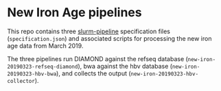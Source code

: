 # New Iron Age pipelines

This repo contains three
[slurm-pipeline](https://github.com/acorg/slurm-pipeline) specification
files (`specification.json`) and associated scripts for processing the new iron
age data from March 2019.

The three pipelines run DIAMOND against the refseq database (`new-iron-20190323-refseq-diamond`), bwa against the hbv database (`new-iron-20190323-hbv-bwa`), and collects the output (`new-iron-20190323-hbv-collector`).
